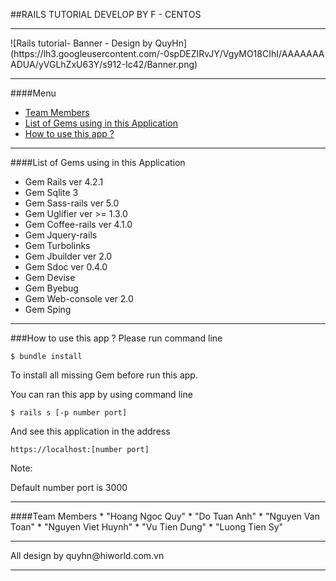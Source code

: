 ##RAILS TUTORIAL DEVELOP BY F - CENTOS
<hr />
![Rails tutorial- Banner - Design by QuyHn](https://lh3.googleusercontent.com/-0spDEZIRvJY/VgyMO18CIhI/AAAAAAAADUA/yVGLhZxU63Y/s912-Ic42/Banner.png)
<hr />
####Menu

* [Team Members](#team-members)
* [List of Gems using in this Application](#list-gems)
* [How to use this app ?](#use)

<hr />
####<a name="list-gems"></a>List of Gems using in this Application

 * Gem Rails ver 4.2.1
 * Gem Sqlite 3 
 * Gem Sass-rails ver 5.0
 * Gem Uglifier ver >= 1.3.0
 * Gem Coffee-rails ver 4.1.0
 * Gem Jquery-rails
 * Gem Turbolinks
 * Gem Jbuilder ver 2.0
 * Gem Sdoc ver 0.4.0
 * Gem Devise
 * Gem Byebug
 * Gem Web-console ver 2.0
 * Gem Sping
 
<hr />
###<a name="use"></a>How to use this app ?
Please run command line 

`$ bundle install`

To install all missing Gem before run this app.

You can ran this app by using command line 

`$ rails s [-p number port]`

And see this application in the address

`https://localhost:[number port]`

Note:

Default number port is 3000
<hr />
####<a name="team-members"></a>Team Members
* "Hoang Ngoc Quy" <quyhn@hiworld.com.vn> 
* "Do Tuan Anh" <tuananhdo@example.com.vn>
* "Nguyen Van Toan" <vantoannguyen@example.com.vn>
* "Nguyen Viet Huynh" <viethuynhnguyen@example.com.vn>
* "Vu Tien Dung" <tiendungvu@example.com.vn>
* "Luong Tien Sy" <tiensyluong@example.com.vn>

<hr />
All design by quyhn@hiworld.com.vn
<hr />
